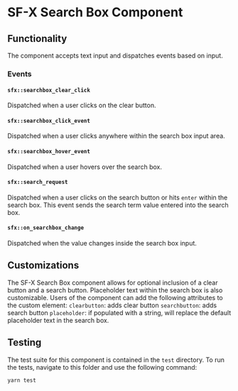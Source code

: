 # SF-X Search Box Component

## Functionality

The component accepts text input and dispatches events based on input.

### Events

#### `sfx::searchbox_clear_click`

Dispatched when a user clicks on the clear button.

#### `sfx::searchbox_click_event`

Dispatched when a user clicks anywhere within the search box input area.

#### `sfx::searchbox_hover_event`

Dispatched when a user hovers over the search box.

#### `sfx::search_request`

Dispatched when a user clicks on the search button or hits `enter` within the search box. This event sends the search term value entered into the search box.

#### `sfx::on_searchbox_change`

Dispatched when the value changes inside the search box input.

## Customizations

The SF-X Search Box component allows for optional inclusion of a clear button and a search button. Placeholder text within the search box is also customizable.
Users of the component can add the following attributes to the custom element:
`clearbutton`: adds clear button
`searchbutton`: adds search button
`placeholder`: if populated with a string, will replace the default placeholder text in the search box.

## Testing

The test suite for this component is contained in the `test` directory. To run the tests, navigate to this folder and use the following command:

```sh
yarn test
```
